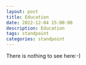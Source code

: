```yaml
---
layout: post
title: Education
date: 2022-12-04 15:00:00
description: Education
tags: standpoint
categories: standpoint
---
```


There is nothing to see here:-)
